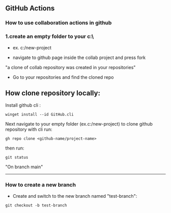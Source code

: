 ## GitHub Actions

### How to use collaboration actions in github


### 1.create an empty folder to your c:\

- ex. c:/new-project

- navigate to github page inside the collab project and press fork

"a clone of collab repository was created in your repositories"

- Go to your repositories and find the cloned repo

## How clone repository locally:

Install github cli :

```code
winget install --id GitHub.cli
```

Next navigate to your empty folder (ex.c:/new-project) to clone github repository with cli run:

```code
gh repo clone <github-name/project-name>
```

then run:
```code
git status 
```
 
"On branch main"

---
### How to create a new branch

- Create and switch to the new branch named "test-branch":

```code
git checkout -b test-branch
```







